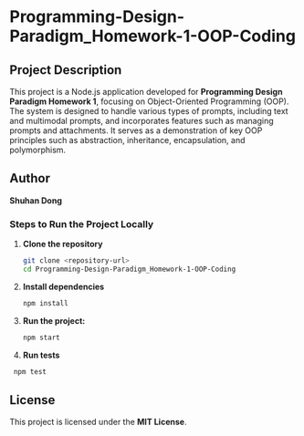 # Programming-Design-Paradigm_Homework-1-OOP-Coding  

## Project Description
This project is a Node.js application developed for **Programming Design Paradigm Homework 1**, focusing on Object-Oriented Programming (OOP). The system is designed to handle various types of prompts, including text and multimodal prompts, and incorporates features such as managing prompts and attachments. It serves as a demonstration of key OOP principles such as abstraction, inheritance, encapsulation, and polymorphism.

## Author

**Shuhan Dong**


### Steps to Run the Project Locally
1. **Clone the repository**
   ```bash
   git clone <repository-url>
   cd Programming-Design-Paradigm_Homework-1-OOP-Coding
   ```
2. **Install dependencies**

   ```bash
   npm install
   ```
3. **Run the project:**

   ```bash
   npm start
   ```

4. **Run tests**
   
  ```bash
   npm test
   ```

## License

This project is licensed under the **MIT License**.
